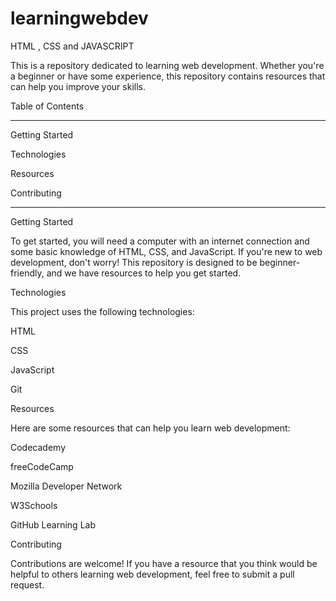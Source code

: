 # learningwebdev
HTML , CSS and JAVASCRIPT 


This is a repository dedicated to learning web development. Whether you're a beginner or have some experience, this repository contains resources that can help you improve your skills.


Table of Contents

-------------------------
Getting Started

Technologies

Resources

Contributing

-------------------------

Getting Started


To get started, you will need a computer with an internet connection and some basic knowledge of HTML, CSS, and JavaScript. If you're new to web development, don't worry! This repository is designed to be beginner-friendly, and we have resources to help you get started.


Technologies

This project uses the following technologies:


HTML

CSS

JavaScript

Git

Resources

Here are some resources that can help you learn web development:


Codecademy

freeCodeCamp

Mozilla Developer Network

W3Schools

GitHub Learning Lab


Contributing

Contributions are welcome! If you have a resource that you think would be helpful to others learning web development, feel free to submit a pull request.

